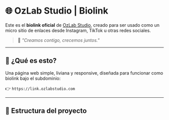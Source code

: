 # 🌐 OzLab Studio | Biolink

Este es el **biolink oficial** de [OzLab Studio](https://ozlabstudio.com), creado para ser usado como un micro sitio de enlaces desde Instagram, TikTok u otras redes sociales.

> 💬 *"Creamos contigo, crecemos juntos."*

---

## 📌 ¿Qué es esto?

Una página web simple, liviana y responsive, diseñada para funcionar como biolink bajo el subdominio:

👉 `https://link.ozlabstudio.com`

---

## 🧩 Estructura del proyecto

